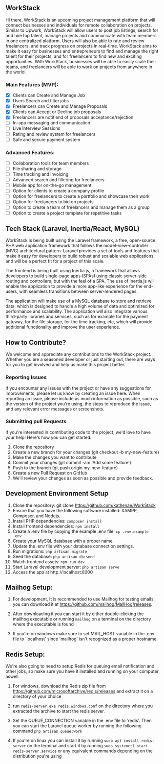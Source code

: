## WorkStack

  Hi there, WorkStack is an upcoming project management platform that will connect businesses and individuals for remote collaboration on projects. Similar to Upwork, WorkStack will allow users to post job listings, search for and hire top talent, manage projects and communicate with team members in one centralized platform. Users will also be able to rate and review freelancers, and track progress on projects in real-time. WorkStack aims to make it easy for businesses and entrepreneurs to find and manage the right talent for their projects, and for freelancers to find new and exciting opportunities. With WorkStack, businesses will be able to easily scale their teams, and freelancers will be able to work on projects from anywhere in the world.

### Main Features (MVP):
- [x] Clients can Create and Manage Job
- [x] Users Search and filter jobs 
- [x] Freelancers can Create and Manage Proposals
- [x] Clients can Accept or Decline job proposals
- [x] Freelancers are notifiend of proposals acceptance/rejection
- [ ] In-app messaging and communication
- [ ] Live Interview Sessions
- [ ] Rating and review system for freelancers
- [ ] Safe and secure payment system

### Advanced Features:
- [ ] Collaboration tools for team members
- [ ] File sharing and storage
- [ ] Time tracking and invoicing
- [ ] Advanced search and filtering for freelancers
- [ ] Mobile app for on-the-go management
- [ ] Option for clients to create a company profile
- [ ] Option for freelancers to create a portfolio and showcase their work
- [ ] Option for freelancers to bid on projects
- [ ] Option to create a team of freelancers and manage them as a group
- [ ] Option to create a project template for repetitive tasks

## Tech Stack (Laravel, Inertia/React, MySQL)

  WorkStack is being built using the Laravel framework, a free, open-source PHP web application framework that follows the model-view-controller (MVC) architectural pattern. Laravel provides a set of tools and features that make it easy for developers to build robust and scalable web applications and will be a perfect fit for a project of this scale.

  The frontend is being built using Inertia.js, a framework that allows developers to build single-page apps (SPAs) using classic server-side routing and controllers, but with the feel of a SPA. The use of Inertia.js will enable the application to provide a more app-like experience for the end-users, with seamless transitions between server-rendered pages.

  The application will make use of a MySQL database to store and retrieve data, which is designed to handle a high volume of data and optimized for performance and scalability. The application will also integrate various third-party libraries and services, such as for example for the payment gateway, for the file storage, for the time tracking, etc, which will provide additional functionality and improve the user experience.

## How to Contribute?
  We welcome and appreciate any contributions to the WorkStack project. Whether you are a seasoned developer or just starting out, there are ways for you to get involved and help us make this project better.

### Reporting Issues
  If you encounter any issues with the project or have any suggestions for improvements, please let us know by creating an issue here. When reporting an issue, please include as much information as possible, such as the version of the project you're using, the steps to reproduce the issue, and any relevant error messages or screenshots.

### Submitting pull Requests

If you're interested in contributing code to the project, we'd love to have your help! Here's how you can get started:

1. Clone the repository
2. Create a new branch for your changes (git checkout -b my-new-feature)
3. Make the changes you want to contribute
4. Commit your changes (git commit -am 'Add some feature')
5. Push to the branch (git push origin my-new-feature)
6. Create a new Pull Request on GitHub
7. We'll review your changes as soon as possible and provide feedback.


## Development Environment Setup
1. Clone the repository: git clone https://github.com/kathenae/WorkStack
2. Ensure that you have the following software installed: XAMPP, Composer, and Nodejs.
3. Install PHP dependencies: `composer install`
4. Install frontend dependencies: `npm install`
5. Create a .env file by copying the example .env file: `cp .env.example .env`
6. Create your MySQL database with a proper name.
7. Update the .env file with your database connection settings.
8. Run migrations: `php artisan migrate`
9. Seed the database: `php artisan db:seed`
10. Watch frontend assets: `npm run dev`
11. Start Laravel development server: `php artisan serve` 
12. Access the app at http://localhost:8000

## Mailhog Setup:

1. For development, It is recommended to use Mailhog for testing emails. you can download it at https://github.com/mailhog/MailHog/releases. 

2. After downloading it you can start it by either double-clicking the mailhog executable or running `mailhog` on a terminal on the directory where the executable is found

3. If you're on windows make sure to set MAIL_HOST variable in the .env file to 'localhost' since 'mailhog' isn't recognized as a proper hostname.

## Redis Setup:
We're also going to need to setup Redis for queuing email notification and other jobs, so make sure you have it installed and running on your computer aswell:

1. For windows, download the Redis zip file from https://github.com/microsoftarchive/redis/releases and extract it on a directory of your choice

2. run `redis-server.exe redis.windows.conf` on the directory where you extracted the archive to start the redis server.

3. Set the QUEUE_CONNECTION variable in the .env file to 'redis'. Then you can start the Laravel queue worker by running the following command `php artisan queue:work`

4. If you're on linux you can install it by running `sudo apt install redis-server` on the terminal and start it by running `sudo systemctl start redis-server.service` or any equivalent commands depending on the distribution you're using
